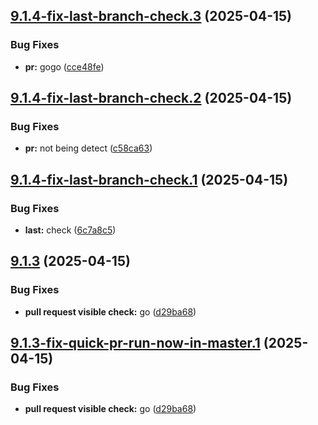 ## [9.1.4-fix-last-branch-check.3](https://github.com/TechnologyEnhancedLearning/GitPageBlazorWASM/compare/v9.1.4-fix-last-branch-check.2...v9.1.4-fix-last-branch-check.3) (2025-04-15)


### Bug Fixes

* **pr:** gogo ([cce48fe](https://github.com/TechnologyEnhancedLearning/GitPageBlazorWASM/commit/cce48feb3cf1aa73005bbc44f6e798792d63edc3))

## [9.1.4-fix-last-branch-check.2](https://github.com/TechnologyEnhancedLearning/GitPageBlazorWASM/compare/v9.1.4-fix-last-branch-check.1...v9.1.4-fix-last-branch-check.2) (2025-04-15)


### Bug Fixes

* **pr:** not being detect ([c58ca63](https://github.com/TechnologyEnhancedLearning/GitPageBlazorWASM/commit/c58ca63c40cac107205467e022fefa54eda9f54c))

## [9.1.4-fix-last-branch-check.1](https://github.com/TechnologyEnhancedLearning/GitPageBlazorWASM/compare/v9.1.3...v9.1.4-fix-last-branch-check.1) (2025-04-15)


### Bug Fixes

* **last:** check ([6c7a8c5](https://github.com/TechnologyEnhancedLearning/GitPageBlazorWASM/commit/6c7a8c5afae46ad3aba910045a0650b3b2aaf8c7))

## [9.1.3](https://github.com/TechnologyEnhancedLearning/GitPageBlazorWASM/compare/v9.1.2...v9.1.3) (2025-04-15)


### Bug Fixes

* **pull request visible check:** go ([d29ba68](https://github.com/TechnologyEnhancedLearning/GitPageBlazorWASM/commit/d29ba686f77de02052b1ee79c18a73e8d71a63ee))

## [9.1.3-fix-quick-pr-run-now-in-master.1](https://github.com/TechnologyEnhancedLearning/GitPageBlazorWASM/compare/v9.1.2...v9.1.3-fix-quick-pr-run-now-in-master.1) (2025-04-15)


### Bug Fixes

* **pull request visible check:** go ([d29ba68](https://github.com/TechnologyEnhancedLearning/GitPageBlazorWASM/commit/d29ba686f77de02052b1ee79c18a73e8d71a63ee))
